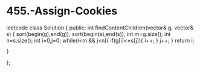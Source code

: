 # 455.-Assign-Cookies
leetcode
class Solution {
public:
    int findContentChildren(vector<int>& g, vector<int>& s) {
        sort(begin(g),end(g));
        sort(begin(s),end(s));
        int m=g.size();
        int n=s.size();
        int i=0,j=0;
        while(i<m && j<n){
            if(g[i]<=s[j]){
                i++;
            }
            j++;
        }
        return i;
        
    }
};

